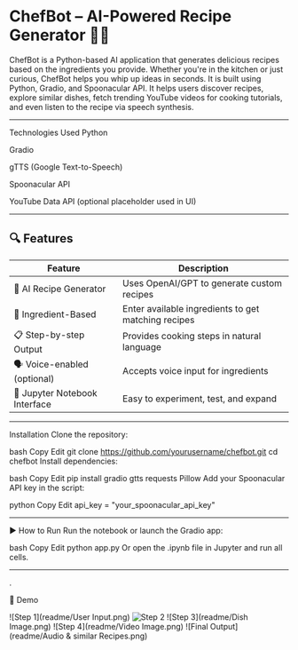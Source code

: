 # ChefBot – AI-Powered Recipe Generator 🍲🤖

ChefBot is a Python-based AI application that generates delicious recipes based on the ingredients you provide. Whether you're in the kitchen or just curious, ChefBot helps you whip up ideas in seconds.
It is built using Python, Gradio, and Spoonacular API. It helps users discover recipes, explore similar dishes, fetch trending YouTube videos for cooking tutorials, and even listen to the recipe via speech synthesis.


---

Technologies Used
Python

Gradio

gTTS (Google Text-to-Speech)

Spoonacular API

YouTube Data API (optional placeholder used in UI)

---

## 🔍 Features

| Feature | Description |
|--------|-------------|
| 🧠 AI Recipe Generator | Uses OpenAI/GPT to generate custom recipes |
| 🥦 Ingredient-Based | Enter available ingredients to get matching recipes |
| 📋 Step-by-step Output | Provides cooking steps in natural language |
| 🗣️ Voice-enabled (optional) | Accepts voice input for ingredients |
| 📱 Jupyter Notebook Interface | Easy to experiment, test, and expand |

---

 Installation
Clone the repository:

bash
Copy
Edit
git clone https://github.com/yourusername/chefbot.git
cd chefbot
Install dependencies:

bash
Copy
Edit
pip install gradio gtts requests Pillow
Add your Spoonacular API key in the script:

python
Copy
Edit
api_key = "your_spoonacular_api_key"

---

▶️ How to Run
Run the notebook or launch the Gradio app:

bash
Copy
Edit
python app.py
Or open the .ipynb file in Jupyter and run all cells.

---

.

📸 Demo

![Step 1](readme/User Input.png)
![Step 2](readme/Instructions.png)
![Step 3](readme/Dish Image.png)
![Step 4](readme/Video Image.png)
![Final Output](readme/Audio & similar Recipes.png)
